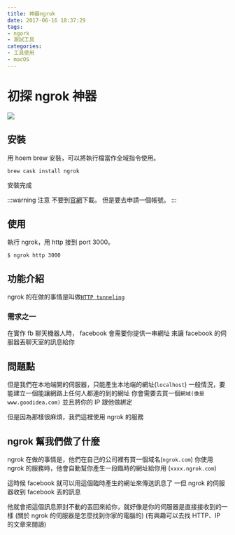 ```yaml
---
title: 神器ngrok
date: 2017-06-16 18:37:29
tags:
- ngork
- 測試工具
categories:
- 工具使用
- macOS
---
```


# 初探 ngrok 神器

![](https://ngrok.com/static/img/demo.png)

## 安裝

用 hoem brew 安裝，可以將執行檔當作全域指令使用。

```shell
brew cask install ngrok
```

安裝完成

:::warning
注意
不要到[官網](https://ngrok.com/)下載。
但是要去申請一個帳號。
:::

## 使用

執行 ngrok，用 http 接到 port 3000。

```shell
$ ngrok http 3000
```

## 功能介紹

ngrok 的在做的事情是叫做[`HTTP tunneling`](https://en.wikipedia.org/wiki/HTTP_tunnel)

### 需求之一

在實作 fb 聊天機器人時， facebook 會需要你提供一串網址
來讓 facebook 的伺服器丟聊天室的訊息給你

## 問題點

但是我們在本地端開的伺服器，只能產生本地端的網址(`localhost`)
一般情況，要能建立一個能讓網路上任何人都連的到的網址
你會需要去買一個`網域(像是 www.goodidea.com)`
並且將你的 IP 跟他做綁定

但是因為那樣很麻煩，我們這裡使用 ngrok 的服務

## ngrok 幫我們做了什麼

ngrok 在做的事情是，他們在自己的公司裡有買一個域名(`ngrok.com`)
你使用 ngrok 的服務時，他會自動幫你產生一段臨時的網址給你用
(`xxxx.ngrok.com`)

這時候 facebook 就可以用這個臨時產生的網址來傳送訊息了
一但 ngrok 的伺服器收到 facebook 丟的訊息

他就會把這個訊息原封不動的丟回來給你，就好像是你的伺服器是直接接收到的一樣
(關於 ngrok 的伺服器是怎麼找到你家的電腦的)
(有興趣可以去找 HTTP、IP 的文章來閱讀)
